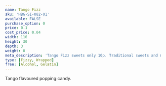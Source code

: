 ```yaml
---
name: Tango Fizz
sku: 'HBG-SI-082-01'
available: FALSE
purchase_option: 0
price: 0.1
cost_price: 0.04
width: 110
height: 30
depth: 3
weight: 0
meta_description: 'Tango Fizz sweets only 10p. Traditional sweets and more at Humbugs Confectionery Store. Specialists in satisfying your sweet tooth!'
type: [Fizzy, Wrapped]
free: [Alcohol, Gelatin]
---
```

Tango flavoured popping candy.